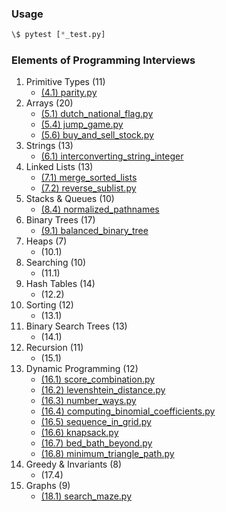 ### Usage
```python
\$ pytest [*_test.py]
```

### Elements of Programming Interviews
1. Primitive Types (11)
    * [(4.1) parity.py](./parity.py)
2. Arrays (20)
    * [(5.1) dutch_national_flag.py](./dutch_national_flag.py)
    * [(5.4) jump_game.py](./jump_game.py)
    * [(5.6) buy_and_sell_stock.py](./buy_and_sell_stock.py)
3. Strings (13)
    * [(6.1) interconverting_string_integer](./interconverting_string_integer.py)
4. Linked Lists (13)
    * [(7.1) merge_sorted_lists](./merge_sorted_lists.py)
    * [(7.2) reverse_sublist.py](./reverse_sublist.py)
5. Stacks & Queues (10)
    * [(8.4) normalized_pathnames](./normalized_pathnames.py)
6. Binary Trees (17)
    * [(9.1) balanced_binary_tree](./balanced_binary_tree.py)
7. Heaps (7)
    * (10.1)
8. Searching (10)
    * (11.1)
9. Hash Tables (14)
    * (12.2)
10. Sorting (12)
    * (13.1)
11. Binary Search Trees (13)
    * (14.1)
12. Recursion (11)
    * (15.1)
13. Dynamic Programming (12)
    * [(16.1) score_combination.py](./score_combination.py)
    * [(16.2) levenshtein_distance.py](./levenshtein_distance.py)
    * [(16.3) number_ways.py](./number_ways.py)
    * [(16.4) computing_binomial_coefficients.py](./computing_binomial_coefficients.py)
    * [(16.5) sequence_in_grid.py](./sequence_in_grid.py)
    * [(16.6) knapsack.py](./knapsack.py)
    * [(16.7) bed_bath_beyond.py](./bed_bath_beyond.py)
    * [(16.8) minimum_triangle_path.py](./minimum_triangle_path.py)
14. Greedy & Invariants (8)
    * (17.4)
15. Graphs (9)
    * [(18.1) search_maze.py](./search_maze.py)
